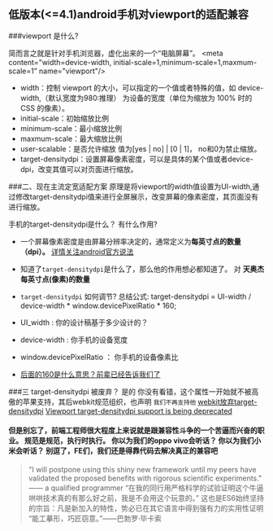 ## 低版本(<=4.1)android手机对viewport的适配兼容

###viewport 是什么?

简而言之就是针对手机浏览器，虚化出来的一个“电脑屏幕”。
    <meta content="width=device-width, initial-scale=1,minimum-scale=1,maxmum-scale=1” name="viewport"/>
        
* width：控制 viewport 的大小，可以指定的一个值或者特殊的值，如 device-width,（默认宽度为980:推理） 为设备的宽度（单位为缩放为 100% 时的 CSS 的像素）。
* initial-scale：初始缩放比例
* minimum-scale：最小缩放比例
* maxmum-scale：最大缩放比例
* user-scalable：是否允许缩放 值为[yes | no] | [0 | 1]， no和0为禁止缩放。
* target-densitydpi：设置屏幕像素密度，可以是具体的某个值或者device-dpi，改变其值可以对页面进行缩放。


###二、现在主流定宽适配方案
原理是将viewport的width值设置为UI-width,通过修改target-densitydpi值来进行全屏展示，改变屏幕的像素密度，其页面没有进行缩放。

手机的target-densitydpi是什么？ 有什么作用?
* 一个屏幕像素密度是由屏幕分辨率决定的，通常定义为**每英寸点的数量（dpi）。** 
[详情关注android官方说法](http://developer.android.com/guide/webapps/targeting.html)

* 知道了`target-densitydpi`是什么了，那么他的作用想必都知道了。 对 **天奥杰每英寸点(像素)的数量**


* `target-densitydpi` 如何调节? 
总结公式:
target-densitydpi = UI-width / device-width * window.devicePixelRatio * 160;
* UI_width : 你的设计稿基于多少设计的？
* device-width : 你手机的设备宽度
* window.devicePixelRatio ： 你手机的设备像素比
* [后面的160是什么意思？前辈已经告诉我们了](http://www.cnblogs.com/plums/archive/2013/01/10/WebApp-fixed-width-layout-of-multi-terminal-adapter-since.html)


###三 target-densitydpi 被废弃？
是的 你没有看错，这个属性一开始就不被高傲的苹果支持，其后webkit规范组织，也声明 `我们不再支持他` [webkit放弃target-densitydpi](https://lists.webkit.org/pipermail/webkit-dev/2012-June/020914.html) [Viewport target-densitydpi support is being deprecated](http://www.petelepage.com/blog/2013/02/viewport-target-densitydpi-support-is-being-deprecated/)

#### 但是别忘了，前端工程师很大程度上来说就是跟兼容性斗争的一个苦逼而兴奋的职业。 规范是规范，执行时执行。 你以为我们的oppo vivo会听话？ 你以为我们小米会听话？ 别逗了，FE们，我们还是得靠代码去解决真正的兼容吧

> "I will postpone using this shiny new framework until my peers have validated the proposed benefits with rigorous scientific experiments." —— a qualified programmer
> “在我的同行用严格科学的试验证明这个牛逼哄哄技术真的有那么好之前，我是不会用这个玩意的。”   这也是ES6始终坚持的宗旨：凡是新加入的特性，势必已在其它语言中得到强有力的实用性证明  “能工摹形，巧匠窃意。”——巴勃罗·毕卡索
